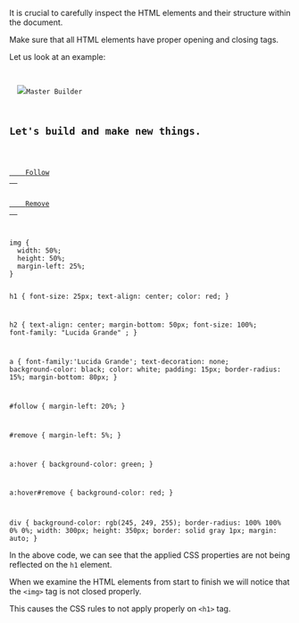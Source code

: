 It is crucial to carefully inspect
the HTML elements
and
their structure within the document.

Make sure that all HTML elements
have proper opening and closing tags.

Let us look at an example:
<codeblock language="css" type="lesson">
<code>
<panel language="html">
<div>
  <img src= "https://upload.wikimedia.org/wikipedia/commons/b/ba/Javascript_badge.svg"
  <h1>Master Builder</h1>

  <h2>Let's build and make new things. </h2>

  <a href="#" id="follow">
    Follow
  </a>

  <a href="#" id="remove">
    Remove
  </a>
</div>
</panel>
<panel language="css">
img {
  width: 50%;
  height: 50%;
  margin-left: 25%;
}

h1 {
  font-size: 25px;
  text-align: center;
  color: red;
}

h2 {
  text-align: center;
  margin-bottom: 50px;
  font-size: 100%;
  font-family: "Lucida Grande" ;
}

a {
  font-family:'Lucida Grande';
  text-decoration: none;
  background-color: black;
  color: white; 
  padding: 15px;
  border-radius: 15%;
  margin-bottom: 80px;
}

#follow {
  margin-left: 20%;
}

#remove {
  margin-left: 5%;
}

a:hover {
  background-color: green;
}

a:hover#remove {
  background-color: red;
}

div {
  background-color: rgb(245, 249, 255);
  border-radius: 100% 100% 0% 0%;
  width: 300px;
  height: 350px;
  border: solid gray 1px;
  margin: auto;
}
</panel>
</code>
</codeblock>

In the above code, we can see
that the applied CSS properties
are not being reflected on the
`h1` element.

When we examine the HTML elements
from start to finish we will
notice that the `<img>` tag
is not closed properly.

This causes the CSS rules to
not apply properly on `<h1>` tag.

